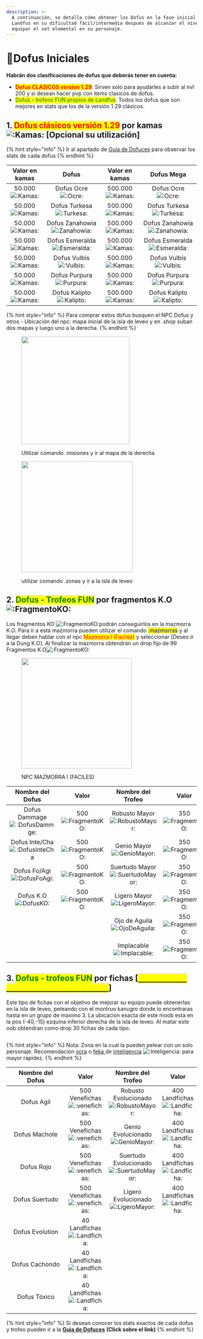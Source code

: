 ```yaml
---
description: >-
  A continuación, se detalla cómo obtener los Dofus en la fase inicial de
  Landfus en su dificultad fácil/intermedia después de alcanzar el nivel 200 y
  equipar el set elemental en su personaje.
---
```


# 🔅Dofus Iniciales

**Habrán dos clasificaciones de dofus que deberás tener en cuenta:**

* <mark style="color:red;">**Dofus CLASICOS version 1.29**</mark>: Sirven solo para ayudarles a subir al nvl 200 y si desean hacer pvp con items clasicos de dofus.
* <mark style="color:green;">Dofus - trofeos FUN propios de Landfus</mark>: Todos los dofus que son mejores en stats que los de la versión 1.29 clásicos.

## 1. <mark style="color:red;">Dofus clásicos versión 1.29</mark> por kamas <img src="https://cdn.discordapp.com/emojis/1215392450944835624.webp?size=160&#x26;quality=lossless" alt=":Kamas:" data-size="line"> \[Opcional su utilización]&#x20;

{% hint style="info" %}
Ir al apartado de [Guía de Dofuces](../../../de-interes/guia-de-dofuces.md) para observar los stats de cada dofus
{% endhint %}

|                                                               Valor en kamas                                                               |                                                                          Dofus                                                                          |                                                               Valor en kamas                                                                |                                                                        Dofus Mega                                                                       |
| :----------------------------------------------------------------------------------------------------------------------------------------: | :-----------------------------------------------------------------------------------------------------------------------------------------------------: | :-----------------------------------------------------------------------------------------------------------------------------------------: | :-----------------------------------------------------------------------------------------------------------------------------------------------------: |
| 50.000<img src="https://cdn.discordapp.com/emojis/1215392450944835624.webp?size=160&#x26;quality=lossless" alt=":Kamas:" data-size="line"> |      Dofus Ocre<img src="https://cdn.discordapp.com/emojis/1215393734435283045.webp?size=160&#x26;quality=lossless" alt=":Ocre:" data-size="line">      | 500.000<img src="https://cdn.discordapp.com/emojis/1215392450944835624.webp?size=160&#x26;quality=lossless" alt=":Kamas:" data-size="line"> |      Dofus Ocre<img src="https://cdn.discordapp.com/emojis/1215393734435283045.webp?size=160&#x26;quality=lossless" alt=":Ocre:" data-size="line">      |
| 50.000<img src="https://cdn.discordapp.com/emojis/1215392450944835624.webp?size=160&#x26;quality=lossless" alt=":Kamas:" data-size="line"> |   Dofus Turkesa<img src="https://cdn.discordapp.com/emojis/1215394627117523024.webp?size=160&#x26;quality=lossless" alt=":Turkesa:" data-size="line">   | 500.000<img src="https://cdn.discordapp.com/emojis/1215392450944835624.webp?size=160&#x26;quality=lossless" alt=":Kamas:" data-size="line"> |   Dofus Turkesa<img src="https://cdn.discordapp.com/emojis/1215394627117523024.webp?size=160&#x26;quality=lossless" alt=":Turkesa:" data-size="line">   |
| 50.000<img src="https://cdn.discordapp.com/emojis/1215392450944835624.webp?size=160&#x26;quality=lossless" alt=":Kamas:" data-size="line"> | Dofus Zanahowia<img src="https://cdn.discordapp.com/emojis/1215395317252358186.webp?size=160&#x26;quality=lossless" alt=":Zanahowia:" data-size="line"> | 500.000<img src="https://cdn.discordapp.com/emojis/1215392450944835624.webp?size=160&#x26;quality=lossless" alt=":Kamas:" data-size="line"> | Dofus Zanahowia<img src="https://cdn.discordapp.com/emojis/1215395317252358186.webp?size=160&#x26;quality=lossless" alt=":Zanahowia:" data-size="line"> |
| 50.000<img src="https://cdn.discordapp.com/emojis/1215392450944835624.webp?size=160&#x26;quality=lossless" alt=":Kamas:" data-size="line"> | Dofus Esmeralda<img src="https://cdn.discordapp.com/emojis/1215395845877407754.webp?size=160&#x26;quality=lossless" alt=":Esmeralda:" data-size="line"> | 500.000<img src="https://cdn.discordapp.com/emojis/1215392450944835624.webp?size=160&#x26;quality=lossless" alt=":Kamas:" data-size="line"> | Dofus Esmeralda<img src="https://cdn.discordapp.com/emojis/1215395845877407754.webp?size=160&#x26;quality=lossless" alt=":Esmeralda:" data-size="line"> |
| 50.000<img src="https://cdn.discordapp.com/emojis/1215392450944835624.webp?size=160&#x26;quality=lossless" alt=":Kamas:" data-size="line"> |    Dofus Vulbis<img src="https://cdn.discordapp.com/emojis/1215396276418515054.webp?size=160&#x26;quality=lossless" alt=":Vulbis:" data-size="line">    | 500.000<img src="https://cdn.discordapp.com/emojis/1215392450944835624.webp?size=160&#x26;quality=lossless" alt=":Kamas:" data-size="line"> |    Dofus Vulbis<img src="https://cdn.discordapp.com/emojis/1215396276418515054.webp?size=160&#x26;quality=lossless" alt=":Vulbis:" data-size="line">    |
| 50.000<img src="https://cdn.discordapp.com/emojis/1215392450944835624.webp?size=160&#x26;quality=lossless" alt=":Kamas:" data-size="line"> |   Dofus Purpura<img src="https://cdn.discordapp.com/emojis/1215396695089618985.webp?size=160&#x26;quality=lossless" alt=":Purpura:" data-size="line">   | 500.000<img src="https://cdn.discordapp.com/emojis/1215392450944835624.webp?size=160&#x26;quality=lossless" alt=":Kamas:" data-size="line"> |   Dofus Purpura<img src="https://cdn.discordapp.com/emojis/1215396695089618985.webp?size=160&#x26;quality=lossless" alt=":Purpura:" data-size="line">   |
| 50.000<img src="https://cdn.discordapp.com/emojis/1215392450944835624.webp?size=160&#x26;quality=lossless" alt=":Kamas:" data-size="line"> |   Dofus Kalipto<img src="https://cdn.discordapp.com/emojis/1215397158107222096.webp?size=160&#x26;quality=lossless" alt=":Kalipto:" data-size="line">   | 500.000<img src="https://cdn.discordapp.com/emojis/1215392450944835624.webp?size=160&#x26;quality=lossless" alt=":Kamas:" data-size="line"> |   Dofus Kalipto<img src="https://cdn.discordapp.com/emojis/1215397158107222096.webp?size=160&#x26;quality=lossless" alt=":Kalipto:" data-size="line">   |

{% hint style="info" %}
Para comprar estos dofus busquen el NPC Dofus y otros - Ubicación del npc: mapa inicial de la isla de leveo y en .shop suban dos mapas y luego uno a la derecha.
{% endhint %}

<div>

<figure><img src="../../../.gitbook/assets/2.jpg" alt="" width="286"><figcaption><p>Utilizar comando .misiones y ir al mapa de la derecha</p></figcaption></figure>

 

<figure><img src="../../../.gitbook/assets/1.jpg" alt="" width="294"><figcaption><p>utilizar comando .zonas y ir a la isla de leveo</p></figcaption></figure>

</div>

## 2. <mark style="color:green;">Dofus - Trofeos FUN</mark> por fragmentos K.O <img src="https://cdn.discordapp.com/emojis/1215739697180180542.webp?size=160&#x26;quality=lossless" alt=":FragmentoKO:" data-size="line">

Los fragmentos KO <img src="https://cdn.discordapp.com/emojis/1215739697180180542.webp?size=160&#x26;quality=lossless" alt=":FragmentoKO:" data-size="line">podrán conseguirlos en la mazmorra K.O. Para ir a esta mazmorra pueden utilizar el comando <mark style="color:blue;">.mazmorras</mark> y al llegar deben hablar con el npc <mark style="color:red;">Mazmorra I (Faciles)</mark> y seleccionar \[Deseo ir a la Dung K.O]. Al finalizar la mazmorra obtendrán un drop fijo de 99 Fragmentos K.O<img src="https://cdn.discordapp.com/emojis/1215739697180180542.webp?size=160&#x26;quality=lossless" alt=":FragmentoKO:" data-size="line">

<figure><img src="../../../.gitbook/assets/1 (3).jpg" alt="" width="292"><figcaption><p>NPC MAZMORRA I (FACILES)</p></figcaption></figure>

<table><thead><tr><th width="196" align="center">Nombre del Dofus</th><th width="207" align="center">Valor</th><th width="183" align="center">Nombre del Trofeo</th><th align="center">Valor</th></tr></thead><tbody><tr><td align="center">Dofus Dammage<img src="https://cdn.discordapp.com/emojis/1215745009324920933.webp?size=160&#x26;quality=lossless" alt=":DofusDammge:" data-size="line"></td><td align="center">500<img src="https://cdn.discordapp.com/emojis/1215739697180180542.webp?size=160&#x26;quality=lossless" alt=":FragmentoKO:" data-size="line"></td><td align="center">Robusto Mayor<img src="https://cdn.discordapp.com/emojis/1215748286825103530.webp?size=160&#x26;quality=lossless" alt=":RobustoMayor:" data-size="line"></td><td align="center">350<img src="https://cdn.discordapp.com/emojis/1215739697180180542.webp?size=160&#x26;quality=lossless" alt=":FragmentoKO:" data-size="line"></td></tr><tr><td align="center">Dofus Inte/Cha<img src="https://cdn.discordapp.com/emojis/1215745593394073630.webp?size=160&#x26;quality=lossless" alt=":DofusInteCha" data-size="line"></td><td align="center">500<img src="https://cdn.discordapp.com/emojis/1215739697180180542.webp?size=160&#x26;quality=lossless" alt=":FragmentoKO:" data-size="line"></td><td align="center">Genio Mayor<img src="https://cdn.discordapp.com/emojis/1215748284736606339.webp?size=160&#x26;quality=lossless" alt=":GenioMayor:" data-size="line"></td><td align="center">350<img src="https://cdn.discordapp.com/emojis/1215739697180180542.webp?size=160&#x26;quality=lossless" alt=":FragmentoKO:" data-size="line"></td></tr><tr><td align="center">Dofus Fo/Agi<img src="https://cdn.discordapp.com/emojis/1215746223185854575.webp?size=160&#x26;quality=lossless" alt=":DofusFoAgi:" data-size="line"></td><td align="center">500<img src="https://cdn.discordapp.com/emojis/1215739697180180542.webp?size=160&#x26;quality=lossless" alt=":FragmentoKO:" data-size="line"></td><td align="center">Suertudo Mayor<img src="https://cdn.discordapp.com/emojis/1215748282509164655.webp?size=160&#x26;quality=lossless" alt=":SuertudoMayor:" data-size="line"></td><td align="center">350<img src="https://cdn.discordapp.com/emojis/1215739697180180542.webp?size=160&#x26;quality=lossless" alt=":FragmentoKO:" data-size="line"></td></tr><tr><td align="center">Dofus K.O<img src="https://cdn.discordapp.com/emojis/1215747035995574332.webp?size=160&#x26;quality=lossless" alt=":DofusKO:" data-size="line"></td><td align="center">500<img src="https://cdn.discordapp.com/emojis/1215739697180180542.webp?size=160&#x26;quality=lossless" alt=":FragmentoKO:" data-size="line"></td><td align="center">Ligero Mayor<img src="https://cdn.discordapp.com/emojis/1215748280936566794.webp?size=160&#x26;quality=lossless" alt=":LigeroMayor:" data-size="line"></td><td align="center">350<img src="https://cdn.discordapp.com/emojis/1215739697180180542.webp?size=160&#x26;quality=lossless" alt=":FragmentoKO:" data-size="line"></td></tr><tr><td align="center"></td><td align="center"></td><td align="center">Ojo de Aguila<img src="https://cdn.discordapp.com/emojis/1215748279367893102.webp?size=160&#x26;quality=lossless" alt=":OjoDeAguila:" data-size="line"></td><td align="center">350<img src="https://cdn.discordapp.com/emojis/1215739697180180542.webp?size=160&#x26;quality=lossless" alt=":FragmentoKO:" data-size="line"></td></tr><tr><td align="center"></td><td align="center"></td><td align="center">Implacable<img src="https://cdn.discordapp.com/emojis/1215748277551628458.webp?size=160&#x26;quality=lossless" alt=":Implacable:" data-size="line"></td><td align="center">350<img src="https://cdn.discordapp.com/emojis/1215739697180180542.webp?size=160&#x26;quality=lossless" alt=":FragmentoKO:" data-size="line"></td></tr></tbody></table>

## 3. <mark style="color:green;">Dofus - trofeos FUN</mark> por fichas \[[<mark style="color:yellow;">Landfichas - Venefichas - Rambofichas</mark>](../../../de-interes/guia-de-recursos.md)]

Este tipo de fichas con el objetivo de mejorar su equipo puede obtenerlas en la isla de leveo, peleando con el montruo kanugro donde lo encontraras hasta en un grupo de maximo 3. La ubicacion exacta de este moob esta en la pos (-40,-15) ezquina inferior derecha de la isla de leveo. Al matar este oob obtendran como drop 30 fichas de cada tipo.&#x20;

<figure><img src="../../../.gitbook/assets/1 (4).jpg" alt=""><figcaption></figcaption></figure>

{% hint style="info" %}
Nota: Zona en la cual la pueden pelear con un solo personaje. Recomendación [ocra](../../guia-de-clases.md#el-alcance-del-ocra) o [feka ](../../guia-de-clases.md#el-escudo-feca)de [inteligencia](../../guia-de-estadisticas.md#inteligencia-inte) <img src="https://cdn.discordapp.com/emojis/1215752783072985169.webp?size=160&#x26;quality=lossless" alt=":Inteligencia:" data-size="line"> para mayor rapidez.
{% endhint %}

<table><thead><tr><th width="195" align="center">Nombre del Dofus </th><th align="center">Valor</th><th align="center">Nombre del Trofeo</th><th align="center">Valor</th></tr></thead><tbody><tr><td align="center">Dofus Agil<img src="../../../.gitbook/assets/image (43).png" alt="" data-size="line"></td><td align="center">500 Venefichas<img src="https://cdn.discordapp.com/emojis/1218745164047319070.webp?size=96&#x26;quality=lossless" alt=":venefichas:" data-size="line"></td><td align="center">Robusto Evolucionado<img src="https://cdn.discordapp.com/emojis/1215748286825103530.webp?size=160&#x26;quality=lossless" alt=":RobustoMayor:" data-size="line"></td><td align="center">400 Landfichas<img src="https://cdn.discordapp.com/emojis/1218740715895525526.webp?size=96&#x26;quality=lossless" alt=":Landficha:" data-size="line"></td></tr><tr><td align="center">Dofus Machote<img src="../../../.gitbook/assets/image (42).png" alt="" data-size="line"></td><td align="center">500 Venefichas<img src="https://cdn.discordapp.com/emojis/1218745164047319070.webp?size=96&#x26;quality=lossless" alt=":venefichas:" data-size="line"></td><td align="center">Genio Evolucionado<img src="https://cdn.discordapp.com/emojis/1215748284736606339.webp?size=160&#x26;quality=lossless" alt=":GenioMayor:" data-size="line"></td><td align="center">400 Landfichas<img src="https://cdn.discordapp.com/emojis/1218740715895525526.webp?size=96&#x26;quality=lossless" alt=":Landficha:" data-size="line"></td></tr><tr><td align="center">Dofus Rojo<img src="../../../.gitbook/assets/image (40).png" alt="" data-size="line"></td><td align="center">500 Venefichas<img src="https://cdn.discordapp.com/emojis/1218745164047319070.webp?size=96&#x26;quality=lossless" alt=":venefichas:" data-size="line"></td><td align="center">Suertudo Evolucionado<img src="https://cdn.discordapp.com/emojis/1215748282509164655.webp?size=160&#x26;quality=lossless" alt=":SuertudoMayor:" data-size="line"></td><td align="center">400 Landfichas<img src="https://cdn.discordapp.com/emojis/1218740715895525526.webp?size=96&#x26;quality=lossless" alt=":Landficha:" data-size="line"></td></tr><tr><td align="center">Dofus Suertudo<img src="../../../.gitbook/assets/image (39).png" alt="" data-size="line"></td><td align="center">500 Venefichas<img src="https://cdn.discordapp.com/emojis/1218745164047319070.webp?size=96&#x26;quality=lossless" alt=":venefichas:" data-size="line"></td><td align="center">Ligero Evolucionado<img src="https://cdn.discordapp.com/emojis/1215748280936566794.webp?size=160&#x26;quality=lossless" alt=":LigeroMayor:" data-size="line"></td><td align="center">400 Landfichas<img src="https://cdn.discordapp.com/emojis/1218740715895525526.webp?size=96&#x26;quality=lossless" alt=":Landficha:" data-size="line"></td></tr><tr><td align="center">Dofus Evolution<img src="../../../.gitbook/assets/image (38).png" alt="" data-size="line"></td><td align="center">40 Landfichas<img src="https://cdn.discordapp.com/emojis/1218740715895525526.webp?size=96&#x26;quality=lossless" alt=":Landficha:" data-size="line"> </td><td align="center"></td><td align="center"></td></tr><tr><td align="center">Dofus Cachondo<img src="../../../.gitbook/assets/image (37).png" alt="" data-size="line"></td><td align="center">40 Landfichas<img src="https://cdn.discordapp.com/emojis/1218740715895525526.webp?size=96&#x26;quality=lossless" alt=":Landficha:" data-size="line"></td><td align="center"></td><td align="center"></td></tr><tr><td align="center">Dofus Tóxico<img src="../../../.gitbook/assets/image (36) (1).png" alt="" data-size="line"></td><td align="center">40 Landfichas<img src="https://cdn.discordapp.com/emojis/1218740715895525526.webp?size=96&#x26;quality=lossless" alt=":Landficha:" data-size="line"></td><td align="center"></td><td align="center"></td></tr></tbody></table>

{% hint style="info" %}
Si desean conocer los stats exactos de cada dofus y trofeo pueden ir a la [**Guia de Dofuces**](../../../de-interes/guia-de-dofuces.md) **(Click sobre el link)**
{% endhint %}
